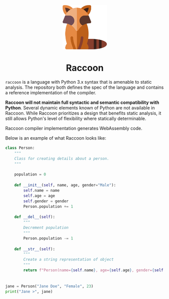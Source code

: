 <div align="center">
    <a href="#" target="_blank">
        <img src="https://raw.githubusercontent.com/raccoon-lang/raccoon/master/raccoon.svg" alt="Raccoon Logo" width="140" height="140"></img>
    </a>
</div>

<h1 align="center">Raccoon</h1>

`raccoon` is a language with Python 3.x syntax that is amenable to static analysis. The repository both defines the spec of the language and contains a reference implementation of the compiler.

**Raccoon will not maintain full syntactic and semantic compatibility with Python**. Several dynamic elements known of Python are not available in Raccoon. While Raccoon prioritizes a design that benefits static analysis, it still allows Python's level of flexibility where statically determinable.

Raccoon compiler implementation generates WebAssembly code.

Below is an example of what Raccoon looks like:

```py
class Person:
    """
    Class for creating details about a person.
    """

    population = 0

    def __init__(self, name, age, gender="Male"):
        self.name = name
        self.age = age
        self.gender = gender
        Person.population += 1

    def __del__(self):
        """
        Decrement population
        """
        Person.population -= 1

    def __str__(self):
        """
        Create a string representation of object
        """
        return f"Person(name={self.name}, age={self.age}, gender={self.gender})"


jane = Person("Jane Doe", "Female", 23)
print("Jane >", jane)
```
